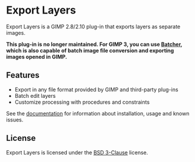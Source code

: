 # Export Layers

Export Layers is a GIMP 2.8/2.10 plug-in that exports layers as separate images.

**This plug-in is no longer maintained. For GIMP 3, you can use [Batcher](https://github.com/kamilburda/batcher), which is also capable of batch image file conversion and exporting images opened in GIMP.**


Features
--------

* Export in any file format provided by GIMP and third-party plug-ins
* Batch edit layers
* Customize processing with procedures and constraints


See the [documentation](https://kamilburda.github.io/gimp-export-layers/sections) for information about installation, usage and known issues.


License
-------

Export Layers is licensed under the [BSD 3-Clause](LICENSE) license.
